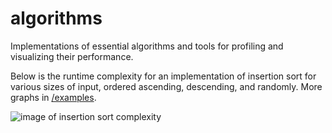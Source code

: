 # algorithms

Implementations of essential algorithms and tools for profiling and visualizing their performance.

Below is the runtime complexity for an implementation of insertion sort for various sizes of input, ordered ascending, descending, and randomly. More graphs in [/examples](https://github.com/jtschoonhoven/algorithms/tree/master/examples).

![image of insertion sort complexity](http://i.imgur.com/ztaJSGJ.png)
